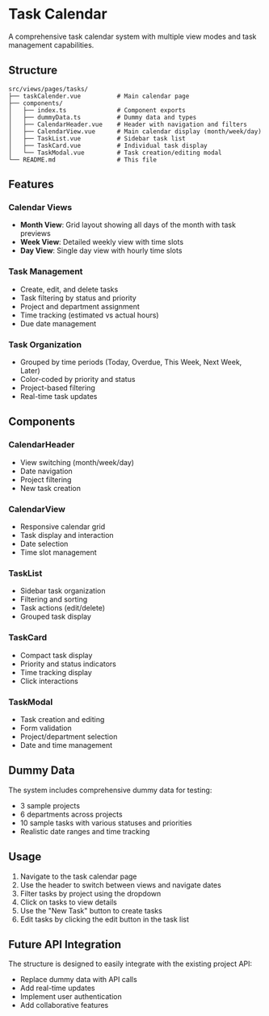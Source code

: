 # Task Calendar

A comprehensive task calendar system with multiple view modes and task management capabilities.

## Structure

```
src/views/pages/tasks/
├── taskCalender.vue          # Main calendar page
├── components/
│   ├── index.ts              # Component exports
│   ├── dummyData.ts          # Dummy data and types
│   ├── CalendarHeader.vue    # Header with navigation and filters
│   ├── CalendarView.vue      # Main calendar display (month/week/day)
│   ├── TaskList.vue          # Sidebar task list
│   ├── TaskCard.vue          # Individual task display
│   └── TaskModal.vue         # Task creation/editing modal
└── README.md                 # This file
```

## Features

### Calendar Views
- **Month View**: Grid layout showing all days of the month with task previews
- **Week View**: Detailed weekly view with time slots
- **Day View**: Single day view with hourly time slots

### Task Management
- Create, edit, and delete tasks
- Task filtering by status and priority
- Project and department assignment
- Time tracking (estimated vs actual hours)
- Due date management

### Task Organization
- Grouped by time periods (Today, Overdue, This Week, Next Week, Later)
- Color-coded by priority and status
- Project-based filtering
- Real-time task updates

## Components

### CalendarHeader
- View switching (month/week/day)
- Date navigation
- Project filtering
- New task creation

### CalendarView
- Responsive calendar grid
- Task display and interaction
- Date selection
- Time slot management

### TaskList
- Sidebar task organization
- Filtering and sorting
- Task actions (edit/delete)
- Grouped task display

### TaskCard
- Compact task display
- Priority and status indicators
- Time tracking display
- Click interactions

### TaskModal
- Task creation and editing
- Form validation
- Project/department selection
- Date and time management

## Dummy Data

The system includes comprehensive dummy data for testing:
- 3 sample projects
- 6 departments across projects
- 10 sample tasks with various statuses and priorities
- Realistic date ranges and time tracking

## Usage

1. Navigate to the task calendar page
2. Use the header to switch between views and navigate dates
3. Filter tasks by project using the dropdown
4. Click on tasks to view details
5. Use the "New Task" button to create tasks
6. Edit tasks by clicking the edit button in the task list

## Future API Integration

The structure is designed to easily integrate with the existing project API:
- Replace dummy data with API calls
- Add real-time updates
- Implement user authentication
- Add collaborative features
